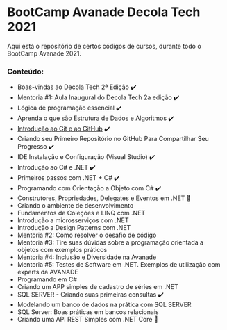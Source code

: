 # BootCamp Avanade Decola Tech 2021
Aqui está o repositório de certos códigos de cursos, durante todo o BootCamp Avanade 2021.

### Conteúdo:
  - Boas-vindas ao Decola Tech 2ª Edição :heavy_check_mark:
  - Mentoria #1: Aula Inaugural do Decola Tech 2a edição :heavy_check_mark:
  - Lógica de programação essencial :heavy_check_mark:
  - Aprenda o que são Estrutura de Dados e Algoritmos :heavy_check_mark:
  - <a href = "https://github.com/Davi-Mota-Nogueira/workspace-bootcamp-avanade/tree/master/livro-receitas">Introdução ao Git e ao GitHub</a> :heavy_check_mark:
  - Criando seu Primeiro Repositório no GitHub Para Compartilhar Seu Progresso :heavy_check_mark:
  - IDE Instalação e Configuração (Visual Studio) :heavy_check_mark:
  - Introdução ao C# e .NET :heavy_check_mark:
  - Primeiros passos com .NET + C# :heavy_check_mark:
  - Programando com Orientação a Objeto com C# :heavy_check_mark:
  - Construtores, Propriedades, Delegates e Eventos em .NET :memo:
  - Criando o ambiente de  desenvolvimento
  - Fundamentos de Coleções e LINQ com .NET
  - Introdução a microsserviços com .NET
  - Introdução a Design Patterns com .NET
  - Mentoria #2: Como resolver o desafio de código
  - Mentoria #3: Tire suas dúvidas sobre a programação orientada a objetos com exemplos práticos
  - Mentoria #4: Inclusão e Diversidade na Avanade
  - Mentoria #5: Testes de Software em .NET. Exemplos de utilização com experts da AVANADE
  - Programando em C#
  - Criando um APP simples de cadastro de séries em .NET
  - SQL SERVER - Criando suas primeiras consultas :heavy_check_mark:
  - Modelando um banco de dados na prática com SQL SERVER
  - SQL Server: Boas práticas em bancos relacionais
  - Criando uma API REST Simples com .NET Core :checkered_flag:
